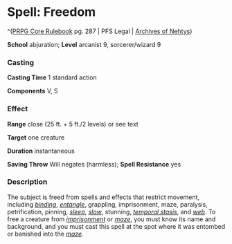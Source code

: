 # Spell: Freedom

^([PRPG Core Rulebook][ss-freedom] pg. 287 | PFS Legal | [Archives of Nehtys][sn-freedom])

**School** abjuration; **Level** arcanist 9, sorcerer/wizard 9

### Casting

**Casting Time** 1 standard action  

**Components** V, S

### Effect

**Range** close (25 ft. + 5 ft./2 levels) or see text  

**Target** one creature  

**Duration** instantaneous  

**Saving Throw** Will negates (harmless); **Spell Resistance** yes

### Description

The subject is freed from spells and effects that restrict movement, including _[binding]_, _[entangle]_, grappling, imprisonment, maze, paralysis, petrification, pinning, _[sleep]_, _[slow]_, stunning, _[temporal stasis]_, and _[web]_. To free a creature from _[imprisonment]_ or _[maze]_, you must know its name and background, and you must cast this spell at the spot where it was entombed or banished into the _[maze]_.

[ss-freedom]: http://paizo.com/pathfinderRPG/v57
[sn-freedom]: http://www.archivesofnethys.com/SpellDisplay.aspx?ItemName=Freedom
[temporal stasis]: http://www.archivesofnethys.com/SpellDisplay.aspx?ItemName=temporal%20stasis
[web]: http://www.archivesofnethys.com/SpellDisplay.aspx?ItemName=web
[maze]: http://www.archivesofnethys.com/SpellDisplay.aspx?ItemName=maze
[binding]: http://www.archivesofnethys.com/SpellDisplay.aspx?ItemName=binding
[sleep]: http://www.archivesofnethys.com/SpellDisplay.aspx?ItemName=sleep
[imprisonment]: http://www.archivesofnethys.com/SpellDisplay.aspx?ItemName=imprisonment
[entangle]: http://www.archivesofnethys.com/SpellDisplay.aspx?ItemName=entangle
[slow]: http://www.archivesofnethys.com/SpellDisplay.aspx?ItemName=slow